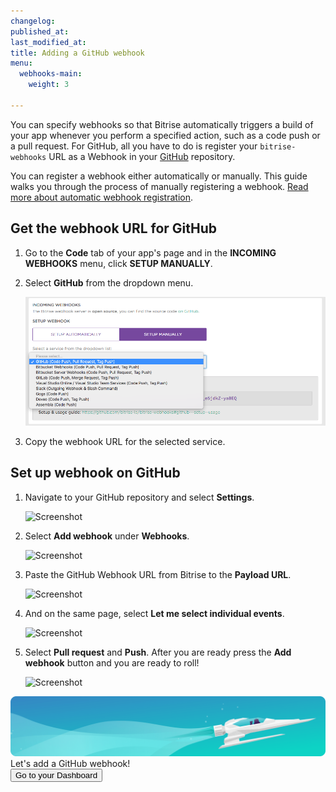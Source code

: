 ```yaml
---
changelog:
published_at:
last_modified_at:
title: Adding a GitHub webhook
menu:
  webhooks-main:
    weight: 3

---
```

You can specify webhooks so that Bitrise automatically triggers a build of your app whenever you perform a specified action, such as a code push or a pull request. For GitHub, all you have to do is register your `bitrise-webhooks` URL as a Webhook in your [GitHub](https://www.github.com) repository.

You can register a webhook either automatically or manually. This guide walks you through the process of manually registering a webhook. [Read more about automatic webhook registration](/webhooks/index#setting-up-incoming-webhooks-automatically/).

## Get the webhook URL for GitHub

1. Go to the **Code** tab of your app's page and in the **INCOMING WEBHOOKS** menu, click **SETUP MANUALLY**.
2. Select **GitHub** from the dropdown menu.

   ![Screenshot](/img/github-webhook-1.png)
3. Copy the webhook URL for the selected service.

## Set up webhook on GitHub

1. Navigate to your GitHub repository and select **Settings**.

   ![Screenshot](/img/webhooks/github-webhook-2.png)
2. Select **Add webhook** under **Webhooks**.

   ![Screenshot](/img/webhooks/github-webhook-3.png)
3. Paste the GitHub Webhook URL from Bitrise to the **Payload URL**.

   ![Screenshot](/img/webhooks/github-webhook-4.png)
4. And on the same page, select **Let me select individual events**.

   ![Screenshot](/img/webhooks/github-webhook-5.png)
5. Select **Pull request** and **Push**. After you are ready press the **Add webhook** button and you are ready to roll!

   ![Screenshot](/img/webhooks/github-webhook-6.png)

<div class="banner">
<img src="/assets/images/banner-bg-888x170.png" style="border: none;">
<div class="deploy-text">Let's add a GitHub webhook!</div>
<a target="_blank" href="https://app.bitrise.io/dashboard/builds"><button class="button">Go to your Dashboard</button></a>
</div>